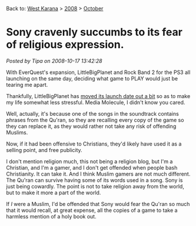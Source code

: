 Back to: [West Karana](/posts/westkarana.md) > [2008](/posts/2008/westkarana.md) > [October](./westkarana.md)
# Sony cravenly succumbs to its fear of religious expression.

*Posted by Tipa on 2008-10-17 13:42:28*

With EverQuest's expansion, LittleBigPlanet and Rock Band 2 for the PS3 all launching on the same day, deciding what game to PLAY would just be tearing me apart.

Thankfully, LittleBigPlanet has [moved its launch date out a bit](http://www.eurogamer.net/article.php?article_id=262215) so as to make my life somewhat less stressful. Media Molecule, I didn't know you cared.

Well, actually, it's because one of the songs in the soundtrack contains phrases from the Qu'ran, so they are recalling every copy of the game so they can replace it, as they would rather not take any risk of offending Muslims.

Now, if it had been offensive to Christians, they'd likely have used it as a selling point, and free publicity.

I don't mention religion much, this not being a religion blog, but I'm a Christian, and I'm a gamer, and I don't get offended when people bash Christianity. It can take it. And I think Muslim gamers are not much different. The Qu'ran can survive having some of its words used in a song. Sony is just being cowardly. The point is not to take religion away from the world, but to make it more a part of the world.

If *I* were a Muslim, I'd be offended that Sony would fear the Qu'ran so much that it would recall, at great expense, all the copies of a game to take a harmless mention of a holy book out.
